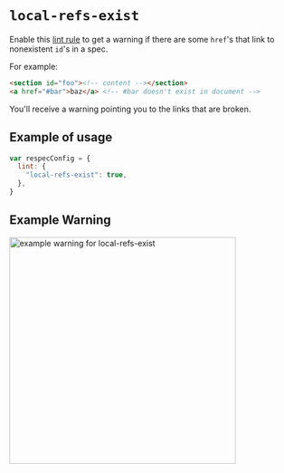 # `local-refs-exist`

Enable this [lint rule](lint) to get a warning if there are some `href`'s that link to nonexistent `id`'s in a spec.

For example:
``` html
<section id="foo"><!-- content --></section>
<a href="#bar">baz</a> <!-- #bar doesn't exist in document -->
```
You'll receive a warning pointing you to the links that are broken.

## Example of usage

``` js
var respecConfig = {
  lint: {
    "local-refs-exist": true,
  },
}
```

## Example Warning

<a href="https://user-images.githubusercontent.com/8426945/40004984-92f30f1a-57b4-11e8-8b8e-1f2eae4c6d54.png"><img alt="example warning for local-refs-exist" src="https://user-images.githubusercontent.com/8426945/40004984-92f30f1a-57b4-11e8-8b8e-1f2eae4c6d54.png" width="400"></a>
